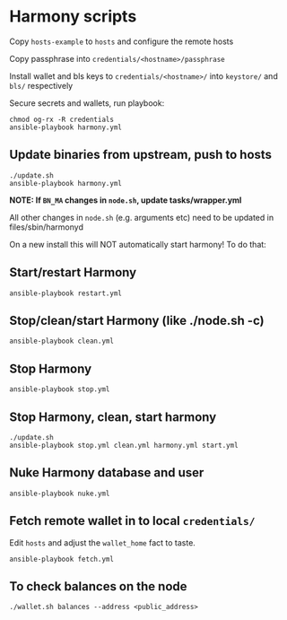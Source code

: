 # Harmony scripts

Copy `hosts-example` to `hosts` and configure the remote hosts

Copy passphrase into `credentials/<hostname>/passphrase`

Install wallet and bls keys to `credentials/<hostname>/` into `keystore/` and `bls/` respectively

Secure secrets and wallets, run playbook:

```
chmod og-rx -R credentials
ansible-playbook harmony.yml
```

## Update binaries from upstream, push to hosts

```
./update.sh
ansible-playbook harmony.yml
```

**NOTE: If `BN_MA` changes in `node.sh`, update tasks/wrapper.yml**

All other changes in `node.sh` (e.g. arguments etc) need to be updated in files/sbin/harmonyd

On a new install this will NOT automatically start harmony! To do that:

## Start/restart Harmony

```
ansible-playbook restart.yml
```

## Stop/clean/start Harmony (like ./node.sh -c)

```
ansible-playbook clean.yml
```

## Stop Harmony

```
ansible-playbook stop.yml
```

## Stop Harmony, clean, start harmony

```
./update.sh
ansible-playbook stop.yml clean.yml harmony.yml start.yml
```

## Nuke Harmony database and user

```
ansible-playbook nuke.yml
```

## Fetch remote wallet in to local `credentials/`

Edit `hosts` and adjust the `wallet_home` fact to taste.

```
ansible-playbook fetch.yml
```

## To check balances on the node

```
./wallet.sh balances --address <public_address>
```
